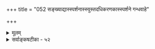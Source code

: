 +++
title = "052 सङ्ख्याद्यास्स्पर्शनास्स्युस्तदधिकरणकास्स्पर्शने गन्धवाहे"

+++
<details><summary>मूलम्</summary>

संख्याद्यास्स्पर्शनास्स्युस्तदधिकरणकास्स्पर्शने गन्धवाहे तेषां द्रव्योपलम्भप्रतिनियतनिजाध्यक्षयोग्यत्वतश्चेत् ।  
इ(ष्टंत्वं)ष्टस्त्वंशेन चात्मप्रभृतिषु सहते तैः प्रसिद्ध्यन्ति सर्वे तद्बाह्ये व्याप्तिरिष्टा यदि सततगतेरप्यसावस्तु बाह्ये ॥ ५२ ॥
</details>

<details><summary>सर्वाङ्कषटीका - ५२</summary>

वायोः प्रत्यक्षत्वे तद्गतसंख्यादिकमपि प्रत्यक्षतो गृह्येतेत्यादि परोक्तं बाधकमुपन्यस्य निराकरोति- संख्याद्या इत्यादिना । **गन्धवाहे** = वायौ **स्पार्शने** = त्वगिन्द्रियग्राह्ये सति, **तदधिकरणकाः** = वायौ वर्तमानाः **संख्याद्याः** =संख्यापरिमाणादयोऽपि **स्पार्शनाः** = त्वगिन्द्रियग्राह्याः **स्युः** = भवेयुः । तत्र हेतुः - तेषामि- त्यादि । **तेषां** = संख्यादीनांम् द्रव्योपलंभप्रतिनियतनिजाध्यक्ष **योग्यत्वतः** = **द्रव्यस्य** = संख्याद्याश्रयस्य द्रव्यस्य 

[[101]]

इष्टं त्वंशे, न चात्मप्रभृतिषु सह ते तैः प्रसिद्ध्यन्ति सर्वे 

तद्वाह्ये व्याप्तिरिष्टा यदि, सततगतेरप्यसावस्तु बाह्ये ॥52॥ 

T 



**उपलंभे** = प्रत्यक्षत्वे **प्रतिनियतं** = नियमेन व्याप्तम्, यत् **निजाध्यक्षयोग्यत्वम्** = आश्रयग्रहणयोग्येन्द्रियजन्यप्रत्यक्षविषयत्वम्, तन्नियमात् इत्यर्थः । संख्यादीनां गुणानां प्रत्यक्षं प्रति तदाश्रयद्रव्यग्रहणसमर्थमिन्द्रियमेव कारणं दृष्टम्, अन्वयव्यतिरेकवशात् । यथा घटगता संख्या, घटग्रहणसमर्थेन्द्रियेण चक्षुषा त्वचा च गृह्यते इति नियमः सर्वसंमतः । एवञ्च वायोः यदि त्वचा ग्रहणम्, तर्हि वायुगता संख्यापि त्वचा गृह्येत । **चेत्** = इति चेत्; समाधत्ते – इष्टं त्वंशे । 'प्रथमो वायुः ववौ, द्वितीयो ववौ' इत्याद्या अनुभवा दृश्यन्त एव । ‘अधिकरणग्राहकमिन्द्रियम्, तद्गतगुणमपि गृह्णाति' इत्ययं नियमः सर्वांशे नेष्टः, घटग्राहकेण चक्षुषा, घटगतगुरुत्वस्याग्रहणात् । अत उक्तम् **अंशे** = क्वचिद्विषये इष्टमिदम्, न तु सर्वत्रेति त्वयापि वक्तव्यमेव । एतादृशं व्याप्तिभङ्गमात्मन्यपि प्रदर्शयति - न चेत्यादि । **आत्मप्रभृतिषु** = आत्मादिवस्तुषु ते **सर्वे** = तत्र वर्तमानाः सर्वे गुणाः तैः **सह** = आश्रयभूतैः आत्मादिभिस्सह न च **प्रसिद्ध्यन्ति** = नैव गृह्यन्ते । आत्मा तु 'अहम्' इति मानसप्रत्यक्षविषयः अङ्गीक्रियते । तत्र आत्मना सह आत्मगताः अणुत्वमहत्त्वपरिमाणादयः धर्माधर्मादयश्च न हि केनापि गृह्यन्ते । अतः 'आश्रयग्राहकम्, तदाश्रितमपि गृह्णाति' इति नियमः न सार्वत्रिकः। किन्तु अनुभवानुरोधेनैव व्यवस्था वक्तव्या । पुनश्शङ्कते - **तद्वाह्ये** = आत्मव्यतिरिक्त एव विषये **तद्व्याप्तिः** = पूर्वोक्तव्याप्तिः इष्टा **यदि** = संमता यदि; तर्हि, **असौ** = व्याप्तिः सततगतेः अपि **बाह्ये** = वायुभिन्नपृथिव्यादिविषय एव अस्तु, न तु वायौ, इत्यपि कुतो न स्यात् । नियमाः खलु अनुभवेनैव निरूप्यन्ते । अतः वायोः प्रत्यक्षत्वे न कापि हानिः ॥ 

वस्तुतस्तु – पञ्चस्विन्द्रियेषु द्रव्यग्राहकं द्वयमेव, चक्षुः, त्वक् च । तत्रापि, लोके 'प्रत्यक्षतो दृष्टम्' 'प्रत्यक्षदर्शनम्' इत्यादिव्यवहारास्सर्वेऽपि चाक्षुषा एव दृष्टाः । अतः इतरेन्द्रियजन्यज्ञानानां शास्त्रदृष्ट्या प्रत्यक्षत्वेऽपि, लोकदृष्ट्या चाक्षुषज्ञान एव प्रत्यक्षत्वव्यवहारात्, 'बाह्यप्रत्यक्षत्वावच्छिन्नं प्रति रूपं कारणम्' इति वायुः न प्रत्यक्षः । न च विपरीतमेव किं न स्यात्, बाह्यप्रत्यक्षत्वावच्छिन्नं प्रति स्पर्श एव कारणमस्त्विति शङ्खयम्; आलोकस्याचाक्षुषत्वप्रसङ्गात् । अस्त्वालोकोऽनुमेय एवेति तु न; घटादीनामप्यनुमेयत्वप्रसङ्गात् । अतो रूपमेव बाह्यप्रत्यक्षत्वप्रयोजकमिति तेषामाशयः । किञ्च वायोः त्वगिन्द्रियग्राह्यत्वे, अपवरके वर्तमानो निश्चलो वायुः कुतस्त्वचा न गृह्यते? न च तत्र वायुरेव नास्तीति वाच्यम्, तत्र स्थितानां श्वासोच्छ्वासदर्शनात् । अतः वायुर्न प्रत्यक्षः, किन्तु स्पर्शाद्यनुमेयः । वेदान्तिभिस्तु केवललोकव्यवहारापरिगणनात्, तन्निराकरणम् । 'वातो वाति' इत्यनुभवोऽपि स्पर्शविषयक एव । एवं च- 

'मर्यादानामसाङ्कर्यात् शास्त्राणां विषयस्थितेः । खण्डनानां नावकाशः भावाविष्करणं परम् ॥ परंतु कालमाहात्म्यान्महर्ष्याशयदूरगाः । खण्डनैकव्यसनिनो जाता हन्त ! विपश्चितः ॥ बौद्धा यदा विप्रतीपं गताः पाण्डित्यगर्विताः । तदारभ्य व्यसनिनो जाताः प्रायो विपश्चितः ॥ 

एतस्माज्जायते प्राणो मनस्सर्वेन्द्रियाणि च । खं वायुज्र्ज्योतिरापः पृथिवी विश्वस्य धारिणी ॥ 



53. 

[[102]]

[प्राणोऽपि वायुविशेष एव ] 

न प्राणो वायुमात्रं सह परिपठनात् न क्रिया द्रव्यतोक्तेः 

तेजोवद्वा न तत्त्वान्तरमगणनतो वायुतानुज्झनाच्च । तस्माद्वातो विशेषं घनजलकरकान्यायतः प्राप्य कंचित्. 

देहान्तर्दाशविध्यं भजति बहुविधोपक्रियो वृत्तिभेदैः ॥53॥ 

आचार्यसार्वभौमोऽयं न समो यद्यपीतरैः । अवृणोद्यं स्वयं ज्ञानविज्ञानाद्यधिदेवता ॥ यत्किञ्चित्साधने वापि समर्थो बाधनेऽथवा । चर्चामेवं करोति स्म तत्तत्कालानुरोधतः ॥ तथापि शिष्यबुद्ध्यादिवैशद्यार्थं तदा तदा । तस्यैवानुग्रहाद्ज्ञेयस्तद्वचोऽर्थो न चान्यथा ॥ गुरोश्शापस्तु शिष्यः स्याद्भक्तो भगवतस्तथा । स्मर्तव्योऽयं सदा न्यायः बहुसंशयनाशकृत् ॥ इदं रहस्यं तत्तदवसरे व्यक्तीभविष्यति ॥ ५२ ॥
</details>

